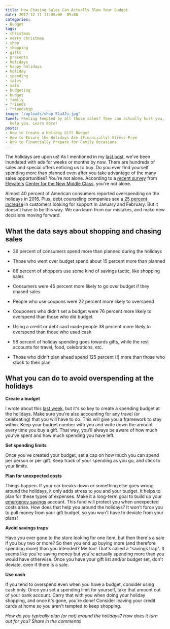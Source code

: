 ```yaml
---
title: How Chasing Sales Can Actually Blow Your Budget
date: 2017-12-11 11:00:00 -05:00
categories:
- Budget
tags:
- christmas
- merry christmas
- shop
- shopping
- gifts
- presents
- holidays
- happy holidays
- holiday
- spending
- sales
- sale
- budgeting
- budget
- family
- friends
- friendship
image: "/uploads/shop-51a32a.jpg"
tweet: Feeling tempted by all those sales? They can actually hurt you, rather than
  help you. Learn more!
posts:
- How to Create a Holiday Gift Budget
- How to Ensure the Holidays Are (Financially) Stress-Free
- How to Financially Prepare for Family Occasions
---
```


The holidays are upon us! As I mentioned in my [last post](https://www.maggiegermano.com/blog/how-to-create-a-holiday-gift-budget/), we've been inundated with ads for weeks or months by now. There are hundreds of sales and special offers enticing us to buy. Do you ever find yourself spending more than planned even after you take advantage of the many sales opportunities? You're not alone. According to a [recent survey](https://www.newmiddleclass.org/blog/2017/11/13/holiday-spending-traps-how-us-consumers-get-through-holidays/) from [Elevate's](https://www.elevate.com/home.html) [Center for the New Middle Class](https://www.newmiddleclass.org/blog/), you're not alone.

Almost 40 percent of American consumers reported overspending on the holidays in 2016. Plus, debt counseling companies see a [25 percent increase](http://abcnews.go.com/Business/story?id=88539) in customers looking for support in January and February. But it doesn't have to be this way. We can learn from our mistakes, and make new decisions moving forward.

## What the data says about shopping and chasing sales

* 39 percent of consumers spend more than planned during the holidays

* Those who went over budget spend about 15 percent more than planned

* 86 percent of shoppers use some kind of savings tactic, like shopping sales

* Consumers were 45 percent more likely to go over budget if they chased sales

* People who use coupons were 22 percent more likely to overspend

* Couponers who didn't set a budget were 76 percent more likely to overspend than those who did budget

* Using a credit or debt card made people 38 percent more likely to overspend than those who used cash

* 58 percent of holiday spending goes towards gifts, while the rest accounts for travel, food, celebrations, etc.

* Those who didn't plan ahead spend 125 percent (!) more than those who stuck to their plan

## What you can do to avoid overspending at the holidays

**Create a budget**

I wrote about this [last week](https://www.maggiegermano.com/blog/how-to-create-a-holiday-gift-budget/), but it's so key to create a spending budget at the holidays. Make sure you're also accounting for any travel (or celebrating) that you will have to do. This will give you a framework to stay within. Keep your budget number with you and write down the amount every time you buy a gift. That way, you'll always be aware of how much you've spent and how much spending you have left. 

**Set spending limits**

Once you've created your budget, set a cap on how much you can spend per person or per gift. Keep track of your spending as you go, and stick to your limits. 

**Plan for unexpected costs**

Things happen. If your car breaks down or something else goes wrong around the holidays, it only adds stress to you and your budget. It helps to plan for these types of expenses. Make it a long-term goal to build up your [emergency savings](https://www.maggiegermano.com/blog/you-need-an-emergency-fund) account. This fund will protect you when unexpected costs arise. How does that help you around the holidays? It won't force you to pull money from your gift budget, so you won't have to deviate from your plans!

**Avoid savings traps**

Have you ever gone to the store looking for one item, but then there's a sale if you buy two or more? So then you end up buying more (and therefore spending more) than you intended? Me too! That's called a "savings trap". It seems like you're saving money but you're actually spending more than you would have otherwise. Once you have your gift list and/or budget set, don't deviate, even if there is a sale.

**Use cash**

If you tend to overspend even when you have a budget, consider using cash only. Once you set a spending limit for yourself, take that amount out of your bank account. Carry that with you when doing your holiday shopping, and once it's gone, you're done!  Consider leaving your credit cards at home so you aren't tempted to keep shopping.

*How do you typically plan (or not) around the holidays? How does it turn out for you? Share in the comments!*